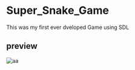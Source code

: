 # Super_Snake_Game
This was my first ever dveloped Game using SDL<br><h2>preview</h2>
![aa](https://user-images.githubusercontent.com/83497932/121216133-70f08480-c8a2-11eb-99d9-5e740729fd76.png)

